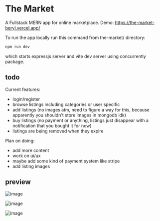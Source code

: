 # The Market
A Fullstack MERN app for online marketplace.
Demo: https://the-market-beryl.vercel.app/


To run the app locally run this command from the-market/ directory:
```js
npm run dev
```
which starts expressjs server and vite dev server using concurrently package.


## todo
Current features:
- login/register
- browse listings including categories or user specific
- add listings (no images atm, need to figure a way for this, because apparently you shouldn't store images in mongodb idk)
- buy listings (no payment or anything, listings just disappear with a notification that you bought it for now)
- listings are being removed when they expire
  

Plan on doing:
- add more content
- work on ui/ux
- maybe add some kind of payment system like stripe
- add listing images


## preview

![image](https://github.com/viionc/the-market/assets/6730164/d834bb8b-aef7-4ef7-b3fc-ddaa748fdff7)

![image](https://github.com/viionc/the-market/assets/6730164/9fc9fabd-ead3-45ba-a6b2-f307e9fe4ae7)

![image](https://github.com/viionc/the-market/assets/6730164/cd1ecb51-aa4e-44be-89c4-5a0f53e841a4)
